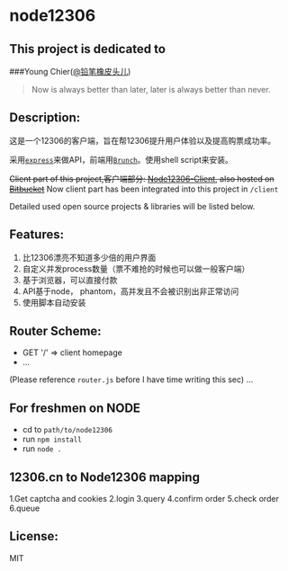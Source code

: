 node12306
=========

## This project is dedicated to

###Young Chier([@铅笔橡皮头儿](http://weibo.com/youngchier))
> Now is always better than later, later is always better than never.

## Description:
 这是一个12306的客户端，旨在帮12306提升用户体验以及提高购票成功率。

 采用[`express`](http://http://expressjs.com/)来做API，前端用[`Brunch`](http://brunch.io)。使用shell script来安装。

~~Client part of this project,客户端部分: [Node12306-Client](https://github.com/dotSlashLu/node12306-client), also hosted on [Bitbucket](https://bitbucket.org/lutashi/node12306-client)~~ Now client part has been integrated into this project in `/client`

 Detailed used open source projects & libraries will be listed below.

## Features:
1.  比12306漂亮不知道多少倍的用户界面
2.  自定义并发process数量（票不难抢的时候也可以做一般客户端）
3.  基于浏览器，可以直接付款
4.  API基于node， phantom，高并发且不会被识别出非正常访问
5.  使用脚本自动安装

## Router Scheme:
*	GET '/'	=>	client homepage
*	…

(Please reference `router.js` before I have time writing this sec)
...

## For freshmen on NODE
* cd to `path/to/node12306`
* run `npm install`
* run `node .`

## 12306.cn to Node12306 mapping
1.Get captcha and cookies
2.login
3.query
4.confirm order
5.check order
6.queue

## License:
MIT
